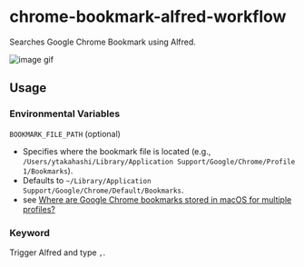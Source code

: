 # chrome-bookmark-alfred-workflow

Searches Google Chrome Bookmark using Alfred.

![image gif](./image/alfred-bookmark.gif)

## Usage

### Environmental Variables

`BOOKMARK_FILE_PATH` (optional)

- Specifies where the bookmark file is located (e.g., `/Users/ytakahashi/Library/Application Support/Google/Chrome/Profile 1/Bookmarks`).
- Defaults to `~/Library/Application Support/Google/Chrome/Default/Bookmarks`.
- see [Where are Google Chrome bookmarks stored in macOS for multiple profiles?](https://apple.stackexchange.com/questions/322935/where-are-google-chrome-bookmarks-stored-in-macos-for-multiple-profiles)

### Keyword

Trigger Alfred and type `,`.
